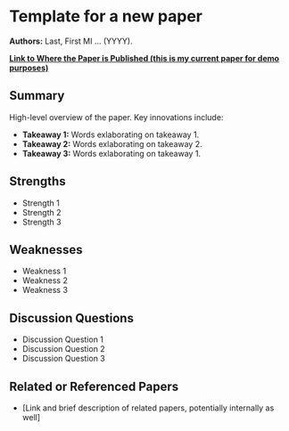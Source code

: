 # Template for a new paper

**Authors:** Last, First MI ... (YYYY).

**[Link to Where the Paper is Published (this is my current paper for demo purposes)](https://arxiv.org/abs/1810.04805)** 

## Summary

High-level overview of the paper.  Key innovations include:

*   **Takeaway 1:**  Words exlaborating on takeaway 1.
*   **Takeaway 2:**  Words exlaborating on takeaway 2.
*   **Takeaway 3:**  Words exlaborating on takeaway 1.

## Strengths

*   Strength 1
*   Strength 2
*   Strength 3

## Weaknesses

*   Weakness 1
*   Weakness 2
*   Weakness 3

## Discussion Questions

*   Discussion Question 1
*   Discussion Question 2
*   Discussion Question 3

## Related or Referenced Papers
* [Link and brief description of related papers, potentially internally as well]